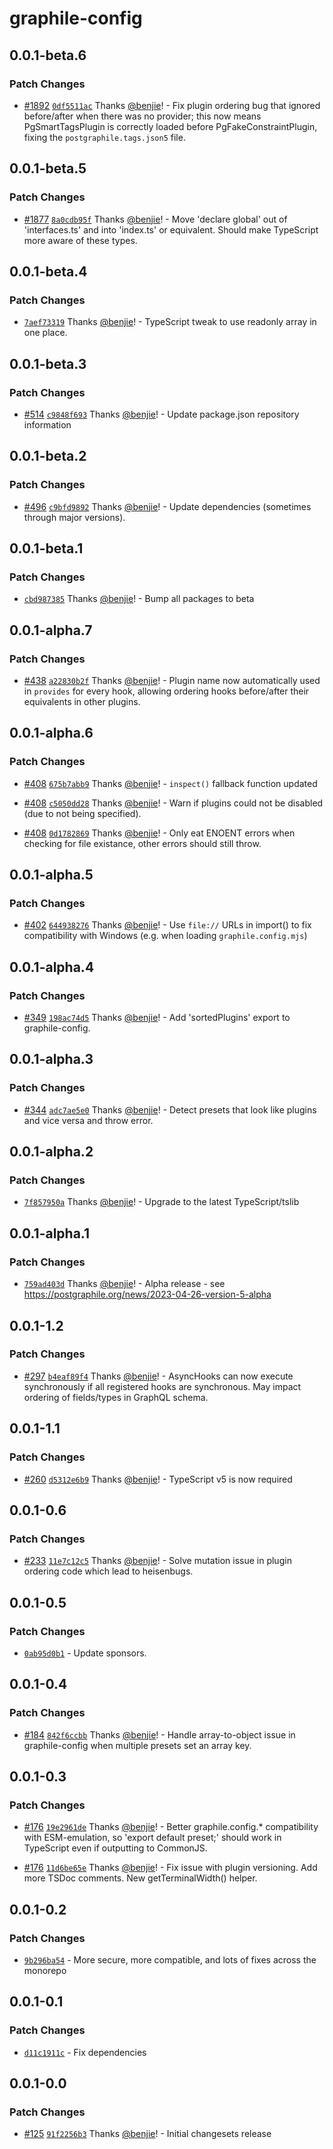 # graphile-config

## 0.0.1-beta.6

### Patch Changes

- [#1892](https://github.com/graphile/crystal/pull/1892)
  [`0df5511ac`](https://github.com/graphile/crystal/commit/0df5511ac8b79ea34f8d12ebf8feeb421f8fe971)
  Thanks [@benjie](https://github.com/benjie)! - Fix plugin ordering bug that
  ignored before/after when there was no provider; this now means
  PgSmartTagsPlugin is correctly loaded before PgFakeConstraintPlugin, fixing
  the `postgraphile.tags.json5` file.

## 0.0.1-beta.5

### Patch Changes

- [#1877](https://github.com/graphile/crystal/pull/1877)
  [`8a0cdb95f`](https://github.com/graphile/crystal/commit/8a0cdb95f200b28b0ea1ab5caa12b23dce5f374f)
  Thanks [@benjie](https://github.com/benjie)! - Move 'declare global' out of
  'interfaces.ts' and into 'index.ts' or equivalent. Should make TypeScript more
  aware of these types.

## 0.0.1-beta.4

### Patch Changes

- [`7aef73319`](https://github.com/graphile/crystal/commit/7aef73319a8a147c700727be62427e1eefdefbf8)
  Thanks [@benjie](https://github.com/benjie)! - TypeScript tweak to use
  readonly array in one place.

## 0.0.1-beta.3

### Patch Changes

- [#514](https://github.com/graphile/crystal-pre-merge/pull/514)
  [`c9848f693`](https://github.com/graphile/crystal-pre-merge/commit/c9848f6936a5abd7740c0638bfb458fb5551f03b)
  Thanks [@benjie](https://github.com/benjie)! - Update package.json repository
  information

## 0.0.1-beta.2

### Patch Changes

- [#496](https://github.com/benjie/crystal/pull/496)
  [`c9bfd9892`](https://github.com/benjie/crystal/commit/c9bfd989247f9433fb5b18c5175c9d8d64cd21a1)
  Thanks [@benjie](https://github.com/benjie)! - Update dependencies (sometimes
  through major versions).

## 0.0.1-beta.1

### Patch Changes

- [`cbd987385`](https://github.com/benjie/crystal/commit/cbd987385f99bd1248bc093ac507cc2f641ba3e8)
  Thanks [@benjie](https://github.com/benjie)! - Bump all packages to beta

## 0.0.1-alpha.7

### Patch Changes

- [#438](https://github.com/benjie/crystal/pull/438)
  [`a22830b2f`](https://github.com/benjie/crystal/commit/a22830b2f293b50a244ac18e1601d7579b450c7d)
  Thanks [@benjie](https://github.com/benjie)! - Plugin name now automatically
  used in `provides` for every hook, allowing ordering hooks before/after their
  equivalents in other plugins.

## 0.0.1-alpha.6

### Patch Changes

- [#408](https://github.com/benjie/crystal/pull/408)
  [`675b7abb9`](https://github.com/benjie/crystal/commit/675b7abb93e11d955930b9026fb0b65a56ecc999)
  Thanks [@benjie](https://github.com/benjie)! - `inspect()` fallback function
  updated

- [#408](https://github.com/benjie/crystal/pull/408)
  [`c5050dd28`](https://github.com/benjie/crystal/commit/c5050dd286bd6d9fa4a5d9cfbf87ba609cb148dd)
  Thanks [@benjie](https://github.com/benjie)! - Warn if plugins could not be
  disabled (due to not being specified).

- [#408](https://github.com/benjie/crystal/pull/408)
  [`0d1782869`](https://github.com/benjie/crystal/commit/0d1782869adc76f5bbcecfdcbb85a258c468ca37)
  Thanks [@benjie](https://github.com/benjie)! - Only eat ENOENT errors when
  checking for file existance, other errors should still throw.

## 0.0.1-alpha.5

### Patch Changes

- [#402](https://github.com/benjie/crystal/pull/402)
  [`644938276`](https://github.com/benjie/crystal/commit/644938276ebd48c5486ba9736a525fcc66d7d714)
  Thanks [@benjie](https://github.com/benjie)! - Use `file://` URLs in import()
  to fix compatibility with Windows (e.g. when loading `graphile.config.mjs`)

## 0.0.1-alpha.4

### Patch Changes

- [#349](https://github.com/benjie/crystal/pull/349)
  [`198ac74d5`](https://github.com/benjie/crystal/commit/198ac74d52fe1e47d602fe2b7c52f216d5216b25)
  Thanks [@benjie](https://github.com/benjie)! - Add 'sortedPlugins' export to
  graphile-config.

## 0.0.1-alpha.3

### Patch Changes

- [#344](https://github.com/benjie/crystal/pull/344)
  [`adc7ae5e0`](https://github.com/benjie/crystal/commit/adc7ae5e002961c8b8286500527752f21139ab9e)
  Thanks [@benjie](https://github.com/benjie)! - Detect presets that look like
  plugins and vice versa and throw error.

## 0.0.1-alpha.2

### Patch Changes

- [`7f857950a`](https://github.com/benjie/crystal/commit/7f857950a7e4ec763c936eb6bd1fb77824041d71)
  Thanks [@benjie](https://github.com/benjie)! - Upgrade to the latest
  TypeScript/tslib

## 0.0.1-alpha.1

### Patch Changes

- [`759ad403d`](https://github.com/benjie/crystal/commit/759ad403d71363312c5225c165873ae84b8a098c)
  Thanks [@benjie](https://github.com/benjie)! - Alpha release - see
  https://postgraphile.org/news/2023-04-26-version-5-alpha

## 0.0.1-1.2

### Patch Changes

- [#297](https://github.com/benjie/crystal/pull/297)
  [`b4eaf89f4`](https://github.com/benjie/crystal/commit/b4eaf89f401ca207de08770361d07903f6bb9cb0)
  Thanks [@benjie](https://github.com/benjie)! - AsyncHooks can now execute
  synchronously if all registered hooks are synchronous. May impact ordering of
  fields/types in GraphQL schema.

## 0.0.1-1.1

### Patch Changes

- [#260](https://github.com/benjie/crystal/pull/260)
  [`d5312e6b9`](https://github.com/benjie/crystal/commit/d5312e6b968fbeb46d074b82a41b4bdbc166598c)
  Thanks [@benjie](https://github.com/benjie)! - TypeScript v5 is now required

## 0.0.1-0.6

### Patch Changes

- [#233](https://github.com/benjie/crystal/pull/233)
  [`11e7c12c5`](https://github.com/benjie/crystal/commit/11e7c12c5a3545ee24b5e39392fbec190aa1cf85)
  Thanks [@benjie](https://github.com/benjie)! - Solve mutation issue in plugin
  ordering code which lead to heisenbugs.

## 0.0.1-0.5

### Patch Changes

- [`0ab95d0b1`](undefined) - Update sponsors.

## 0.0.1-0.4

### Patch Changes

- [#184](https://github.com/benjie/crystal/pull/184)
  [`842f6ccbb`](https://github.com/benjie/crystal/commit/842f6ccbb3c9bd0c101c4f4df31c5ed1aea9b2ab)
  Thanks [@benjie](https://github.com/benjie)! - Handle array-to-object issue in
  graphile-config when multiple presets set an array key.

## 0.0.1-0.3

### Patch Changes

- [#176](https://github.com/benjie/crystal/pull/176)
  [`19e2961de`](https://github.com/benjie/crystal/commit/19e2961de67dc0b9601799bba256e4c4a23cc0cb)
  Thanks [@benjie](https://github.com/benjie)! - Better graphile.config.\*
  compatibility with ESM-emulation, so 'export default preset;' should work in
  TypeScript even if outputting to CommonJS.

- [#176](https://github.com/benjie/crystal/pull/176)
  [`11d6be65e`](https://github.com/benjie/crystal/commit/11d6be65e0da489f8ab3e3a8b8db145f8b2147ad)
  Thanks [@benjie](https://github.com/benjie)! - Fix issue with plugin
  versioning. Add more TSDoc comments. New getTerminalWidth() helper.

## 0.0.1-0.2

### Patch Changes

- [`9b296ba54`](undefined) - More secure, more compatible, and lots of fixes
  across the monorepo

## 0.0.1-0.1

### Patch Changes

- [`d11c1911c`](undefined) - Fix dependencies

## 0.0.1-0.0

### Patch Changes

- [#125](https://github.com/benjie/crystal/pull/125)
  [`91f2256b3`](https://github.com/benjie/crystal/commit/91f2256b3fd699bec19fc86f1ca79df057e58639)
  Thanks [@benjie](https://github.com/benjie)! - Initial changesets release

